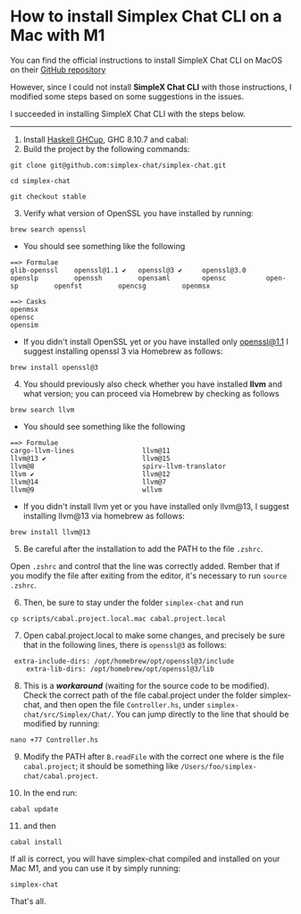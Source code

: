 # How to install Simplex Chat CLI on a Mac with M1


You can find the official instructions to install SimpleX Chat CLI on MacOS on their [GitHub repository](https://github.com/simplex-chat/simplex-chat/blob/stable/docs/CLI.md#linux-and-macos)

However, since I could not install **SimpleX Chat CLI** with those instructions, I modified some steps based on some suggestions in the issues. 

I succeeded in installing SimpleX Chat CLI with the steps below.

***

1. Install [Haskell GHCup](https://www.haskell.org/ghcup/), GHC 8.10.7 and cabal:
2. Build the project by the following commands:

```
git clone git@github.com:simplex-chat/simplex-chat.git
```

```
cd simplex-chat
```

```
git checkout stable
```

3. Verify what version of OpenSSL you have installed by running:

```
brew search openssl
```

- You should see something like the following

```
==> Formulae
glib-openssl    openssl@1.1 ✔   openssl@3 ✔     openssl@3.0     openslp         openssh         opensaml        opensc          open-sp         openfst         opencsg         openmsx

==> Casks
openmsx                                                            opensc                                                             opensim
```

- If you didn't install OpenSSL yet or you have installed only openssl@1.1 I suggest installing openssl 3 via Homebrew as follows:

```
brew install openssl@3
```

4. You should previously also check whether you have installed **llvm** and what version; you can proceed via Homebrew by checking as follows


```
brew search llvm
```

- You should see something like the following

```
==> Formulae
cargo-llvm-lines                 llvm@11                          llvm@13 ✔                        llvm@15                          llvm@8                           spirv-llvm-translator
llvm ✔                           llvm@12                          llvm@14                          llvm@7                           llvm@9                           wllvm
```

- If you didn't install llvm yet or you have installed only llvm@13, I suggest installing llvm@13 via homebrew as follows:

```
brew install llvm@13
```

5. Be careful after the installation to add the PATH to the file `.zshrc`.

Open `.zshrc` and control that the line was correctly added.
Rember that if you modify the file after exiting from the editor, it's necessary to run `source .zshrc`.

6. Then, be sure to stay under the folder `simplex-chat` and run

```
cp scripts/cabal.project.local.mac cabal.project.local
```

7. Open cabal.project.local to make some changes, and precisely be sure that in the following lines, there is `openssl@3` as follows:

```
 extra-include-dirs: /opt/homebrew/opt/openssl@3/include
    extra-lib-dirs: /opt/homebrew/opt/openssl@3/lib
```

8. This is a ***workaround*** (waiting for the source code to be modified). Check the correct path of the file cabal.project under the folder simplex-chat, and then open the file `Controller.hs`, under `simplex-chat/src/Simplex/Chat/`. You can jump directly to the line that should be modified by running:

```
nano +77 Controller.hs
```

9. Modify the PATH after `B.readFile` with the correct one where is the file `cabal.project`; it should be something like `/Users/foo/simplex-chat/cabal.project`.

10. In the end run:

```
cabal update
```

11. and then

```
cabal install
```

If all is correct, you will have simplex-chat compiled and installed on your Mac M1, and you can use it by simply running: 

```
simplex-chat
```

That's all.
